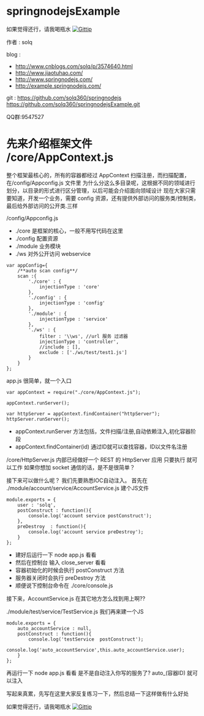 springnodejsExample
============
如果觉得还行，请我喝瓶水
[![Gittip](https://img.alipay.com/sys/personalprod/style/mc/btn-index.png)](http://me.alipay.com/solq)



作者 : solq

blog : 
* http://www.cnblogs.com/solq/p/3574640.html
* http://www.jiaotuhao.com/
* http://www.springnodejs.com/
* http://example.springnodejs.com/

git : https://github.com/solq360/springnodejs
	https://github.com/solq360/springnodejsExample.git

QQ群:9547527


先来介绍框架文件
/core/AppContext.js
============
整个框架最核心的，所有的容器都经过 AppContext 扫描注册，而扫描配置，在/config/Appconfig.js 文件里
为什么分这么多目录呢，这根据不同的领域进行划分，以目录的形式进行区分管理，以后可能会介绍面向领域设计
现在大家只需要知道，开发一个业务，需要 config 资源，还有提供外部访问的服务类/控制类，最后给外部访问的公开类.三样

/config/Appconfig.js

* ./core 是框架的核心，一般不用写代码在这里
* ./config 配置资源
* ./module 业务模块
* ./ws	对外公开访问  webservice 

```
var appConfig={ 
	/**auto scan config**/	
	scan :{
		'./core' : {
			injectionType : 'core'
		},
		'./config' : {
			injectionType : 'config'
		},
		'./module' : {
			injectionType : 'service'
		},
		'./ws' : {
			filter : '\\ws', //url 服务 过滤器
			injectionType : 'controller',
			//include : [],
			exclude : ['./ws/test/test1.js']
		}
	} 
};
```

app.js 很简单，就一个入口
```
var appContext = require("./core/AppContext.js");

appContext.runServer();

var httpServer = appContext.findContainer("httpServer");
httpServer.runServer();
```

* appContext.runServer 方法包括，文件扫描/注册,自动依赖注入,初化容器阶段
* appContext.findContainer(id) 通过ID就可以查找容器，ID以文件名注册

/core/HttpServer.js
内部已经做好一个 REST 的 HttpServer 应用
只要执行 就可以工作
如果你想加 socket 通信的话，是不是很简单？

接下来可以做什么呢？
我们先要熟悉IOC自动注入。
首先在 ./module/account/service/AccountService.js 建个JS文件

```
module.exports = {	
 	user : 'solq',
	postConstruct : function(){
		console.log('account service postConstruct');
 	},
	preDestroy  : function(){
		console.log('account service preDestroy');
	}
};
```

* 建好后运行一下 node app.js 看看
* 然后在控制台 输入 close_server 看看
* 容器初始化的时候会执行 postConstruct 方法
* 服务器关闭时会执行 preDestroy 方法
* 顺便说下控制台命令在 ./core/console.js

接下来，AccountService.js 在其它地方怎么找到用上啊??

 ./module/test/service/TestService.js 我们再来建一个JS
```
module.exports = {	
 	auto_accountService : null,
	postConstruct : function(){
		console.log('testService  postConstruct');
		console.log('auto_accountService',this.auto_accountService.user);
 	}
};
```

再运行一下 node app.js 看看
是不是自动注入你写的服务了?
auto_(容器ID) 就可以注入

写起来真累，先写在这里大家反复练习一下，然后总结一下这样做有什么好处


 
如果觉得还行，请我喝瓶水
[![Gittip](https://img.alipay.com/sys/personalprod/style/mc/btn-index.png)](http://me.alipay.com/solq)